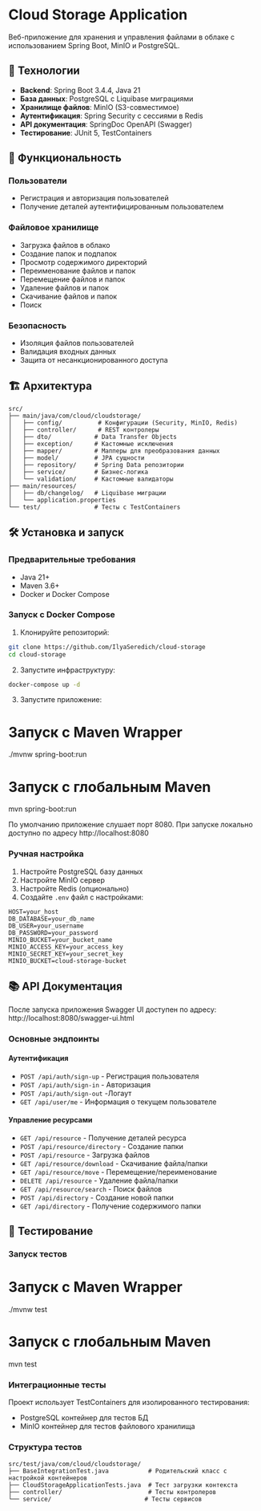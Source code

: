 # Cloud Storage Application

Веб-приложение для хранения и управления файлами в облаке с использованием Spring Boot, MinIO и PostgreSQL.

## 🚀 Технологии

- **Backend**: Spring Boot 3.4.4, Java 21
- **База данных**: PostgreSQL с Liquibase миграциями
- **Хранилище файлов**: MinIO (S3-совместимое)
- **Аутентификация**: Spring Security с сессиями в Redis
- **API документация**: SpringDoc OpenAPI (Swagger)
- **Тестирование**: JUnit 5, TestContainers

## 📁 Функциональность

### Пользователи
- Регистрация и авторизация пользователей
- Получение деталей аутентифицированным пользователем

### Файловое хранилище
- Загрузка файлов в облако
- Создание папок и подпапок
- Просмотр содержимого директорий
- Переименование файлов и папок
- Перемещение файлов и папок
- Удаление файлов и папок
- Скачивание файлов и папок
- Поиск

### Безопасность
- Изоляция файлов пользователей
- Валидация входных данных
- Защита от несанкционированного доступа

## 🏗️ Архитектура

```
src/
├── main/java/com/cloud/cloudstorage/
│   ├── config/          # Конфигурации (Security, MinIO, Redis)
│   ├── controller/      # REST контролеры
│   ├── dto/            # Data Transfer Objects
│   ├── exception/      # Кастомные исключения
│   ├── mapper/         # Мапперы для преобразования данных
│   ├── model/          # JPA сущности
│   ├── repository/     # Spring Data репозитории
│   ├── service/        # Бизнес-логика
│   └── validation/     # Кастомные валидаторы
├── main/resources/
│   ├── db/changelog/   # Liquibase миграции
│   └── application.properties
└── test/               # Тесты с TestContainers
```

## 🛠️ Установка и запуск

### Предварительные требования
- Java 21+
- Maven 3.6+
- Docker и Docker Compose

### Запуск с Docker Compose

1. Клонируйте репозиторий:
```bash
git clone https://github.com/IlyaSeredich/cloud-storage
cd cloud-storage
```

2. Запустите инфраструктуру:
```bash
docker-compose up -d
```

3. Запустите приложение:
# Запуск с Maven Wrapper
./mvnw spring-boot:run

# Запуск с глобальным Maven
mvn spring-boot:run


По умолчанию приложение слушает порт 8080.
При запуске локально доступно по адресу http://localhost:8080

### Ручная настройка

1. Настройте PostgreSQL базу данных
2. Настройте MinIO сервер
3. Настройте Redis (опционально)
4. Создайте `.env` файл с настройками:
```env
HOST=your_host
DB_DATABASE=your_db_name
DB_USER=your_username
DB_PASSWORD=your_password
MINIO_BUCKET=your_bucket_name
MINIO_ACCESS_KEY=your_access_key
MINIO_SECRET_KEY=your_secret_key
MINIO_BUCKET=cloud-storage-bucket
```

## 📚 API Документация

После запуска приложения Swagger UI доступен по адресу:
http://localhost:8080/swagger-ui.html

### Основные эндпоинты

#### Аутентификация
- `POST /api/auth/sign-up` - Регистрация пользователя
- `POST /api/auth/sign-in` - Авторизация
- `POST /api/auth/sign-out` -Логаут
- `GET /api/user/me` - Информация о текущем пользователе

#### Управление ресурсами
- `GET /api/resource` - Получение деталей ресурса
- `POST /api/resource/directory` - Создание папки
- `POST /api/resource` - Загрузка файлов
- `GET /api/resource/download` - Скачивание файла/папки
- `GET /api/resource/move` - Перемещение/переименование
- `DELETE /api/resource` - Удаление файла/папки
- `GET /api/resource/search` - Поиск файлов
- `POST /api/directory` - Создание новой папки
- `GET /api/directory` - Получение содержимого папки

## 🧪 Тестирование

### Запуск тестов
# Запуск с Maven Wrapper
./mvnw test

# Запуск с глобальным Maven
mvn test

### Интеграционные тесты
Проект использует TestContainers для изолированного тестирования:
- PostgreSQL контейнер для тестов БД
- MinIO контейнер для тестов файлового хранилища

### Структура тестов
```
src/test/java/com/cloud/cloudstorage/
├── BaseIntegrationTest.java           # Родительский класс с настройкой контейнеров
├── CloudStorageApplicationTests.java  # Тест загрузки контекста
├── controller/                        # Тесты контролеров
└── service/                          # Тесты сервисов
```
